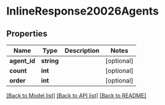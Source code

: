 # InlineResponse20026Agents

## Properties
Name | Type | Description | Notes
------------ | ------------- | ------------- | -------------
**agent_id** | **string** |  | [optional] 
**count** | **int** |  | [optional] 
**order** | **int** |  | [optional] 

[[Back to Model list]](../../README.md#documentation-for-models) [[Back to API list]](../../README.md#documentation-for-api-endpoints) [[Back to README]](../../README.md)

